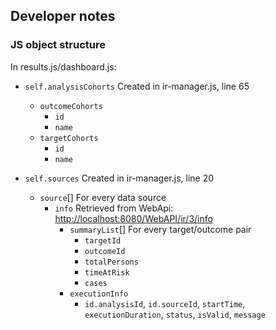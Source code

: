 ## Developer notes

### JS object structure
In results.js/dashboard.js:
- `self.analysisCohorts`
  Created in ir-manager.js, line 65
  * `outcomeCohorts`
    * `id`
    * `name`
  * `targetCohorts`
    * `id`
    * `name`
    
- `self.sources`
  Created in ir-manager.js, line 20
  * `source`[] For every data source
    * `info`
    Retrieved from WebApi: [http://localhost:8080/WebAPI/ir/3/info]()
      * `summaryList`[] For every target/outcome pair
        * `targetId`
        * `outcomeId`
        * `totalPersons`
        * `timeAtRisk`
        * `cases`
      * `executionInfo`
        * `id.analysisId`, `id.sourceId`, `startTime`, `executionDuration`, `status`, `isValid`, `message`
    